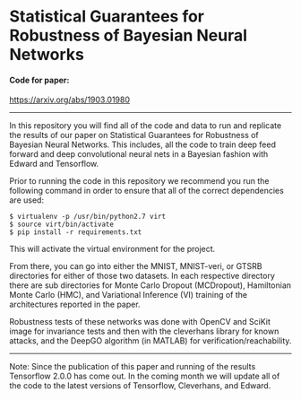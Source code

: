 # Statistical Guarantees for Robustness of Bayesian Neural Networks

#### Code for paper:

https://arxiv.org/abs/1903.01980

-------------------------------------

In this repository you will find all of the code and data to run and replicate the
results of our paper on Statistical Guarantees for Robustness of Bayesian Neural Networks.
This includes, all the code to train deep feed forward and deep convolutional
neural nets in a Bayesian fashion with Edward and Tensorflow. 

Prior to running the code in this repository we recommend you run the following
command in order to ensure that all of the correct dependencies are used:

```
$ virtualenv -p /usr/bin/python2.7 virt
$ source virt/bin/activate
$ pip install -r requirements.txt
```

This will activate the virtual environment for the project.

From there, you can go into either the MNIST, MNIST-veri, or GTSRB directories for either
of those two datasets. In each respective directory there are sub directories
for Monte Carlo Dropout (MCDropout), Hamiltonian Monte Carlo (HMC), and Variational
Inference (VI) training of the architectures reported in the paper.

Robustness tests of these networks was done with OpenCV and SciKit image
for invariance tests and then with the cleverhans library for known attacks,
and the DeepGO algorithm (in MATLAB) for verification/reachability.

-------------------------------------

Note: Since the publication of this paper and running of the results Tensorflow 2.0.0 
has come out. In the coming month we will update all of the code to the latest versions
of Tensorflow, Cleverhans, and Edward.


